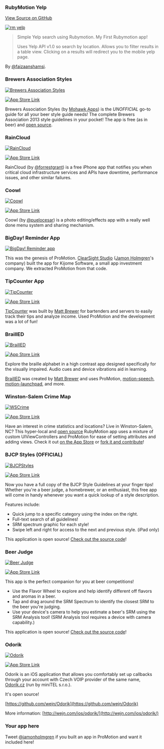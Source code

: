 ### RubyMotion Yelp

[View Source on GitHub](https://github.com/faizaanshamsi/rubymotion_yelp)

[![rm yelp](http://media.clearsightstudio.com/jamon/iOS_Simulator__iPhone_Retina_4inch__iOS_7.0.3_11B508_20140114_091423.jpg)](https://github.com/faizaanshamsi/rubymotion_yelp)

> Simple Yelp search using Rubymotion. My First Rubymotion app!
> 
> Uses Yelp API v1.0 so search by location. Allows you to filter results in a table view. Clicking on a results will redirect you to the mobile yelp page.

By [@faizaanshamsi](https://twitter.com/faizaanshamsi).

### Brewers Association Styles

[![Brewers Association Styles](http://a3.mzstatic.com/us/r30/Purple6/v4/65/83/4e/65834e58-9872-a839-98db-bdbeda61de45/mzl.yaxkfpsv.175x175-75.jpg)](http://www.mohawkapps.com/app/brewers-association-styles/)

[![App Store Link](https://a248.e.akamai.net/camo.github.com/9cbd2153e42bdb92ce53083d2a614989408ea054/687474703a2f2f722e6d7a7374617469632e636f6d2f696d616765732f7765622f6c696e6b6d616b65722f62616467655f61707073746f72652d6c72672e676966
)](https://itunes.apple.com/us/app/brewers-association-styles/id670470983?mt=8&uo=4&at=10l4yY&ct=promotionwiki)

Brewers Association Styles (by [Mohawk Apps](http://www.mohawkapps.com/)) is the _UNOFFICIAL_ go-to guide for all your beer style guide needs! The complete Brewers Association 2013 style guidelines in your pocket! The app is free (as in beer) and [open source](https://github.com/MohawkApps/BAStyleGuide).

### RainCloud

[![RainCloud](http://a1.mzstatic.com/us/r30/Purple4/v4/a1/83/60/a183608c-1bf4-172c-a17d-b71c1bc213d7/mzl.gdviwmld.175x175-75.jpg)](http://www.raincloudalerts.com/)

[![App Store Link](https://a248.e.akamai.net/camo.github.com/9cbd2153e42bdb92ce53083d2a614989408ea054/687474703a2f2f722e6d7a7374617469632e636f6d2f696d616765732f7765622f6c696e6b6d616b65722f62616467655f61707073746f72652d6c72672e676966
)](https://itunes.apple.com/us/app/raincloud/id632130365?mt=8)

RainCloud (by [@forrestgrant](https://twitter.com/forrestgrant)) is a free iPhone app that notifies you when critical cloud infrastructure services and APIs have downtime, performance issues, and other similar failures.

### Coowl

[![Coowl](http://a4.mzstatic.com/us/r1000/044/Purple/v4/eb/6f/5a/eb6f5ad5-e6b9-d76d-9165-4f568bc87bc3/mzl.exefkfxt.175x175-75.jpg)](https://itunes.apple.com/us/app/coowl/id657397623)

[![App Store Link](https://a248.e.akamai.net/camo.github.com/9cbd2153e42bdb92ce53083d2a614989408ea054/687474703a2f2f722e6d7a7374617469632e636f6d2f696d616765732f7765622f6c696e6b6d616b65722f62616467655f61707073746f72652d6c72672e676966
)](https://itunes.apple.com/us/app/coowl/id657397623)

Coowl (by [@puelocesar](https://twitter.com/puelocesar)) is a photo editing/effects app with a really well done menu system and sharing mechanism.

### BigDay! Reminder App

[![BigDay! Reminder app](http://a1.mzstatic.com/us/r1000/066/Purple2/v4/59/26/c7/5926c7fb-0a28-c770-ce10-5d3509edb06a/mzl.xauslwqp.175x175-75.jpg)](https://itunes.apple.com/us/app/bigday!/id571756685?ls=1&mt=8)

This was the genesis of ProMotion. [ClearSight Studio](http://www.clearsightstudio.com/) ([Jamon Holmgren](http://twitter.com/jamonholmgren)'s company) built the app for Kijome Software, a small app investment company. We extracted ProMotion from that code.

### TipCounter App

[![TipCounter](http://a1.mzstatic.com/us/r30/Purple/v4/49/f5/b4/49f5b434-07ac-7292-8437-556b3dc025d5/mzl.pitrhwco.175x175-75.jpg)](https://itunes.apple.com/us/app/tip-counter/id418749608?mt=8&ls=1)

[![App Store Link](https://a248.e.akamai.net/camo.github.com/9cbd2153e42bdb92ce53083d2a614989408ea054/687474703a2f2f722e6d7a7374617469632e636f6d2f696d616765732f7765622f6c696e6b6d616b65722f62616467655f61707073746f72652d6c72672e676966
)](https://itunes.apple.com/us/app/tip-counter/id418749608?mt=8&ls=1)

[TipCounter](http://www.tipcounterapp.com) was built by [Matt Brewer](https://github.com/macfanatic/) for bartenders and servers to easily track their tips and analyze income.  Used ProMotion and the development was a lot of fun!

### BraillED

[![BraillED](http://a1.mzstatic.com/us/r30/Purple/v4/c7/79/6a/c7796a36-ef17-c056-073d-6ebea335ebff/mzl.frehfqca.175x175-75.jpg)](https://itunes.apple.com/us/app/brailled/id839690467?mt=8)

[![App Store Link](https://a248.e.akamai.net/camo.github.com/9cbd2153e42bdb92ce53083d2a614989408ea054/687474703a2f2f722e6d7a7374617469632e636f6d2f696d616765732f7765622f6c696e6b6d616b65722f62616467655f61707073746f72652d6c72672e676966
)](https://itunes.apple.com/us/app/brailled/id839690467?mt=8)

Explore the braille alphabet in a high contrast app designed specifically for the visually impaired. Audio cues and device vibrations aid in learning.

[BraillED](http://www.brailledapp.com) was created by [Matt Brewer](https://github.com/macfanatic/) and uses ProMotion, [motion-speech](https://github.com/macfanatic/motion-speech), [motion-launchpad](https://github.com/macfanatic/motion-launchpad), and more.

### Winston-Salem Crime Map

[![WSCrime](http://a2.mzstatic.com/us/r1000/086/Purple/v4/f4/8d/82/f48d82c7-68bb-933d-5db3-7f93357ddf7b/mzl.dndttxht.175x175-75.jpg)](http://www.mohawkapps.com/app/winston-salem-crime-map/)

[![App Store Link](https://a248.e.akamai.net/camo.github.com/9cbd2153e42bdb92ce53083d2a614989408ea054/687474703a2f2f722e6d7a7374617469632e636f6d2f696d616765732f7765622f6c696e6b6d616b65722f62616467655f61707073746f72652d6c72672e676966
)](https://itunes.apple.com/us/app/winston-salem-crime-map/id472546582?mt=8&uo=4&at=10l4yY&ct=promotionwiki)

Have an interest in crime statistics and locations? Live in Winston-Salem, NC? This hyper-local and [open source](https://github.com/MohawkApps/WSCrime) RubyMotion app uses a mixture of custom UIViewControllers and ProMotion for ease of setting attributes and adding views. Check it out [on the App Store](https://itunes.apple.com/us/app/winston-salem-crime-map/id472546582?mt=8&uo=4&at=10l4yY&ct=promotionwiki) or [fork it and contribute](https://github.com/MohawkApps/WSCrime)!

### BJCP Styles (OFFICIAL)

[![BJCPStyles](http://a5.mzstatic.com/us/r1000/004/Purple6/v4/d1/a9/66/d1a966cc-0b36-e528-d5cd-7bb3dd4df978/mzl.rfzwzkkg.175x175-75.jpg)](http://www.mohawkapps.com/app/bjcp-styles/)

[![App Store Link](https://a248.e.akamai.net/camo.github.com/9cbd2153e42bdb92ce53083d2a614989408ea054/687474703a2f2f722e6d7a7374617469632e636f6d2f696d616765732f7765622f6c696e6b6d616b65722f62616467655f61707073746f72652d6c72672e676966
)](https://itunes.apple.com/us/app/bjcp-styles/id293788663?mt=8&uo=4&at=10l4yY&ct=promotionwiki)

Now you have a full copy of the BJCP Style Guidelines at your finger tips! Whether you're a beer judge, a homebrewer, or an enthusiast, this free app will come in handy whenever you want a quick lookup of a style description.

Features include:
* Quick jump to a specific category using the index on the right.
* Full-text search of all guidelines!
* SRM spectrum graphic for each style!
* Swipe left and right for access to the next and previous style. (iPad only)

This application is open source! [Check out the source code](https://github.com/MohawkApps/BJCPStyleGuide)!

### Beer Judge

[![Beer Judge](http://a3.mzstatic.com/us/r1000/013/Purple4/v4/c0/4b/ff/c04bffc5-523f-bbe0-c22e-93283ee989db/mzl.ctvoovnz.175x175-75.jpg)](http://www.mohawkapps.com/app/beerjudge/)

[![App Store Link](https://a248.e.akamai.net/camo.github.com/9cbd2153e42bdb92ce53083d2a614989408ea054/687474703a2f2f722e6d7a7374617469632e636f6d2f696d616765732f7765622f6c696e6b6d616b65722f62616467655f61707073746f72652d6c72672e676966
)](https://itunes.apple.com/us/app/beer-judge/id666120064?mt=8&uo=4&at=10l4yY&ct=promotionwiki)

This app is the perfect companion for you at beer competitions!

* Use the Flavor Wheel to explore and help identify different off flavors and aromas in a beer.
* Tap and drag around the SRM Spectrum to identify the closest SRM to the beer you're judging.
* Use your device's camera to help you estimate a beer's SRM using the SRM Analysis tool! (SRM Analysis tool requires a device with camera capability.)

This application is open source! [Check out the source code](https://github.com/MohawkApps/BeerJudge)!

### Odorik

[![Odorik](http://a2.mzstatic.com/us/r1000/032/Purple4/v4/6d/0f/81/6d0f81bb-30eb-c37d-2d1e-83a3787abe1d/mzl.kzpndpmw.175x175-75.jpg)](https://itunes.apple.com/us/app/odorik/id682721789?mt=8)

[![App Store Link](https://a248.e.akamai.net/camo.github.com/9cbd2153e42bdb92ce53083d2a614989408ea054/687474703a2f2f722e6d7a7374617469632e636f6d2f696d616765732f7765622f6c696e6b6d616b65722f62616467655f61707073746f72652d6c72672e676966
)](https://itunes.apple.com/us/app/odorik/id682721789?ls=1&mt=8)

Odorik is an iOS application that allows you comfortably set up callbacks through your account with Czech VOIP provider of the same name, [Odorik.cz](http://Odorik.cz) (run by miniTEL s.r.o.).

It's open source!

[https://github.com/wejn/Odorik](https://github.com/wejn/Odorik)

More information: [http://wejn.com/ios/odorik/](http://wejn.com/ios/odorik/)


### Your app here

Tweet [@jamonholmgren](https://twitter.com/jamonholmgren) if you built an app in ProMotion and want it included here!
